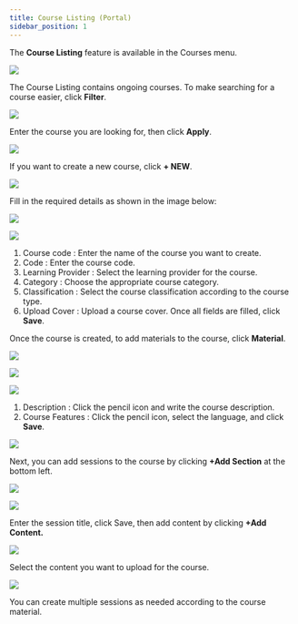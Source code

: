 ```yaml
---
title: Course Listing (Portal)
sidebar_position: 1
---
```

The **Course Listing** feature is available in the Courses menu.

![](/img/course-skills_1.png)

The Course Listing contains ongoing courses. To make searching for a course easier, click **Filter**.

![](/img/course-skills_2.png)

Enter the course you are looking for, then click **Apply**.

![](/img/course-skills_3.png)

If you want to create a new course, click **+ NEW**.

![](/img/course-skills_4.png)

Fill in the required details as shown in the image below:

![](/img/course-skills_5.png)

![](/img/course-skills_6.png)

1. Course code : Enter the name of the course you want to create.
2. Code : Enter the course code.
3. Learning Provider : Select the learning provider for the course.
4. Category : Choose the appropriate course category.
5. Classification : Select the course classification according to the course type.
6. Upload Cover : Upload a course cover. Once all fields are filled, click **Save**.


Once the course is created, to add materials to the course, click **Material**.

![](/img/course-skills_7.png)

![](/img/course-skills_8.png)

![](/img/course-skills_9.png)

1. Description	: Click the pencil icon and write the course description.
2. Course Features	: Click the pencil icon, select the language, and click **Save**.

![](/img/course-skills_10.png)

Next, you can add sessions to the course by clicking **+Add Section** at the bottom left.

![](/img/course-skills_11.png)

![](/img/course-skills_12.png)

Enter the session title, click Save, then add content by clicking **+Add Content.**

![](/img/course-skills_13.png)

Select the content you want to upload for the course.

![](/img/course-skiils_14.png)

You can create multiple sessions as needed according to the course material.
